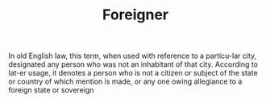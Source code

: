 ---
title: Foreigner
letter: F
permalink: "/definitions/bld-foreigner.html"
body: In old English law, this term, when used with reference to a particu-lar city,
  designated any person who was not an inhabitant of that city. According to lat-er
  usage, it denotes a person who is not a citizen or subject of the state or country
  of which mention is made, or any one owing allegiance to a foreign state or sovereign
published_at: '2018-07-07'
source: Black's Law Dictionary 2nd Ed (1910)
layout: post
---